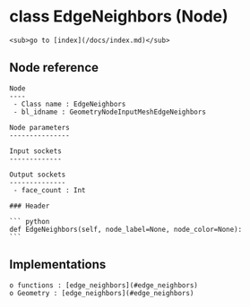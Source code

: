 # class EdgeNeighbors (Node)

    <sub>go to [index](/docs/index.md)</sub>
    
## Node reference

    Node
    ----
     - Class name : EdgeNeighbors
     - bl_idname : GeometryNodeInputMeshEdgeNeighbors
    
    Node parameters
    ---------------
    
    Input sockets
    -------------
    
    Output sockets
    --------------
     - face_count : Int
    
    ### Header

    ``` python
    def EdgeNeighbors(self, node_label=None, node_color=None):
    ```
    
## Implementations

    o functions : [edge_neighbors](#edge_neighbors)
    o Geometry : [edge_neighbors](#edge_neighbors) 
    
    